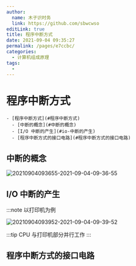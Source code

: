 ```yaml
---
author: 
  name: 木子识时务
  link: https://github.com/sbwcwso
editLink: true
title: 程序中断方式
date: 2021-09-04 09:35:27
permalink: /pages/e7ccbc/
categories: 
  - 计算机组成原理
tags: 
  - 
---
```


# 程序中断方式

```markmap
- [程序中断方式](#程序中断方式)
  - [中断的概念](#中断的概念)
  - [I/O 中断的产生](#io-中断的产生)
  - [程序中断方式的接口电路](#程序中断方式的接口电路)
```

## 中断的概念

![20210904093655-2021-09-04-09-36-55](https://cdn.jsdelivr.net/gh/sbwcwso/PicBed@master/20210904093655-2021-09-04-09-36-55.png)

## I/O 中断的产生

:::note 以打印机为例

![20210904093952-2021-09-04-09-39-52](https://cdn.jsdelivr.net/gh/sbwcwso/PicBed@master/20210904093952-2021-09-04-09-39-52.png)

:::tip CPU 与打印机部分并行工作
:::

## 程序中断方式的接口电路

